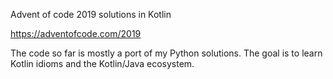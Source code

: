 Advent of code 2019 solutions in Kotlin

https://adventofcode.com/2019

The code so far is mostly a port of my Python solutions. The goal is to learn Kotlin idioms and the Kotlin/Java ecosystem.